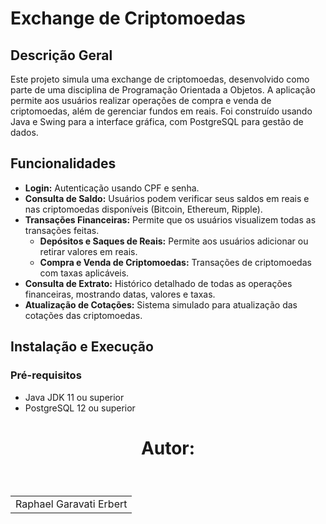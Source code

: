 # Exchange de Criptomoedas

## Descrição Geral
Este projeto simula uma exchange de criptomoedas, desenvolvido como parte de uma disciplina de Programação Orientada a Objetos. A aplicação permite aos usuários realizar operações de compra e venda de criptomoedas, além de gerenciar fundos em reais. Foi construído usando Java e Swing para a interface gráfica, com PostgreSQL para gestão de dados.

## Funcionalidades
- **Login:** Autenticação usando CPF e senha.
- **Consulta de Saldo:** Usuários podem verificar seus saldos em reais e nas criptomoedas disponíveis (Bitcoin, Ethereum, Ripple).
- **Transações Financeiras:** Permite que os usuários visualizem todas as transações feitas.
  - **Depósitos e Saques de Reais:** Permite aos usuários adicionar ou retirar valores em reais.
  - **Compra e Venda de Criptomoedas:** Transações de criptomoedas com taxas aplicáveis.
- **Consulta de Extrato:** Histórico detalhado de todas as operações financeiras, mostrando datas, valores e taxas.
- **Atualização de Cotações:** Sistema simulado para atualização das cotações das criptomoedas.

## Instalação e Execução
### Pré-requisitos
- Java JDK 11 ou superior
- PostgreSQL 12 ou superior

<h1 align="center">Autor:</h1> <br>

<table style="display:flex;" align="center">
    <td align="center">
        Raphael Garavati Erbert <br>
    </td>
</table>
